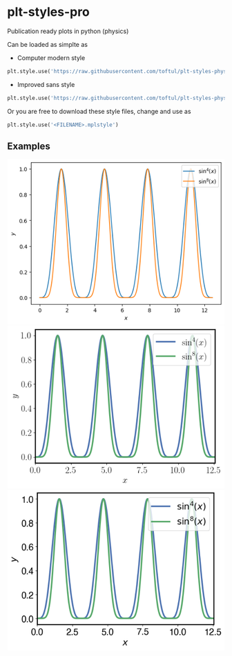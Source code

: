 # plt-styles-pro
Publication ready plots in python (physics)

Can be loaded as simplte as
- Computer modern style

```python
plt.style.use('https://raw.githubusercontent.com/toftul/plt-styles-phys/main/phys-plots-cm.mplstyle')
```

- Improved sans style

```python
plt.style.use('https://raw.githubusercontent.com/toftul/plt-styles-phys/main/phys-plots-sans.mplstyle')
```

Or you are free to download these style files, change and use as
```python
plt.style.use('<FILENAME>.mplstyle')
```

## Examples

![Default](./figs/fig3.png)
![Computer modern](./figs/fig1.png)
![Improved sans](./figs/fig2.png)